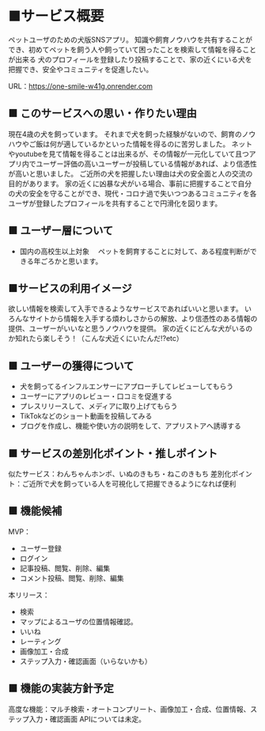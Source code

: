 # ■サービス概要
ペットユーザのための犬版SNSアプリ。
知識や飼育ノウハウを共有することができ、初めてペットを飼う人や飼っていて困ったことを検索して情報を得ることが出来る
犬のプロフィールを登録したり投稿することで、家の近くにいる犬を把握でき、安全やコミュニティを促進したい。

URL：https://one-smile-w41g.onrender.com

## ■ このサービスへの思い・作りたい理由
現在4歳の犬を飼っています。
それまで犬を飼った経験がないので、飼育のノウハウやご飯は何が適しているかといった情報を得るのに苦労しました。
ネットやyoutubeを見て情報を得ることは出来るが、その情報が一元化していて且つアプリ内でユーザー評価の高いユーザーが投稿している情報があれば、より信憑性が高いと思いました。
ご近所の犬を把握したい理由は犬の安全面と人の交流の目的があります。
家の近くに凶暴な犬がいる場合、事前に把握することで自分の犬の安全を守ることができ、現代・コロナ過で失いつつあるコミュニティを各ユーザが登録したプロフィールを共有することで円滑化を図ります。

## ■ ユーザー層について
- 国内の高校生以上対象
　ペットを飼育することに対して、ある程度判断ができる年ごろかと思います。

## ■サービスの利用イメージ
欲しい情報を検索して入手できるようなサービスであればいいと思います。
いろんなサイトから情報を入手する煩わしさからの解放、より信憑性のある情報の提供、ユーザーがいいなと思うノウハウを提供。
家の近くにどんな犬がいるのか知れたら楽しそう！（こんな犬近くにいたんだ!?etc）

## ■ ユーザーの獲得について
- 犬を飼ってるインフルエンサーにアプローチしてレビューしてもらう
- ユーザーにアプリのレビュー・口コミを促進する
- プレスリリースして、メディアに取り上げてもらう
- TikTokなどのショート動画を投稿してみる
- ブログを作成し、機能や使い方の説明をして、アプリストアへ誘導する

## ■ サービスの差別化ポイント・推しポイント
似たサービス：わんちゃんホンポ、いぬのきもち・ねこのきもち
差別化ポイント：ご近所で犬を飼っている人を可視化して把握できるようになれば便利

## ■ 機能候補
MVP：
- ユーザー登録
- ログイン
- 記事投稿、閲覧、削除、編集
- コメント投稿、閲覧、削除、編集

本リリース：
- 検索
- マップによるユーザの位置情報確認。
- いいね
- レーティング
- 画像加工・合成
- ステップ入力・確認画面（いらないかも）

## ■ 機能の実装方針予定
高度な機能：マルチ検索・オートコンプリート、画像加工・合成、位置情報、ステップ入力・確認画面
APIについては未定。

